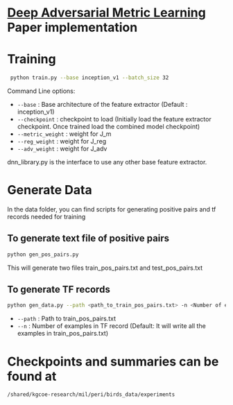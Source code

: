 # <a href="http://openaccess.thecvf.com/content_cvpr_2018/papers/Duan_Deep_Adversarial_Metric_CVPR_2018_paper.pdf"> Deep Adversarial Metric Learning </a> Paper implementation

# Training
```bash
 python train.py --base inception_v1 --batch_size 32
```

Command Line options:
* `--base` : Base architecture of the feature extractor (Default : inception_v1)
* `--checkpoint` : checkpoint to load (Initially load the feature extractor checkpoint. Once trained load the combined model checkpoint)
* `--metric_weight` : weight for J_m
* `--reg_weight` : weight for J_reg
* `--adv_weight` : weight for J_adv

dnn_library.py is the interface to use any other base feature extractor.

# Generate Data
In the data folder, you can find scripts for generating positive pairs and tf records needed for training


## To generate text file of positive pairs
```bash
python gen_pos_pairs.py
```
This will generate two files train_pos_pairs.txt and test_pos_pairs.txt

## To generate TF records
```bash
python gen_data.py --path <path_to_train_pos_pairs.txt> -n <Number of examples in TF record> 
```
* `--path` : Path to train_pos_pairs.txt
* `--n` : Number of examples in  TF record (Default: It will write all the examples in train_pos_pairs.txt)

# Checkpoints and summaries can be found at 

```bash 
/shared/kgcoe-research/mil/peri/birds_data/experiments
```